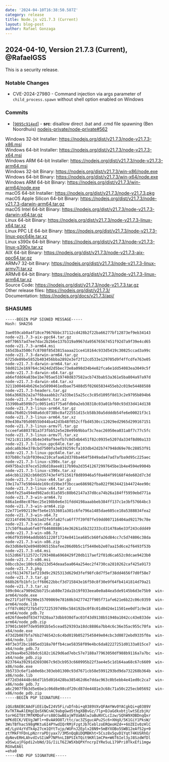 ```yaml
---
date: '2024-04-10T16:38:50.587Z'
category: release
title: Node.js v21.7.3 (Current)
layout: blog-post
author: Rafael Gonzaga
---
```


## 2024-04-10, Version 21.7.3 (Current), @RafaelGSS

This is a security release.

### Notable Changes

- CVE-2024-27980 - Command injection via args parameter of `child_process.spawn` without shell option enabled on Windows

### Commits

- \[[`9095c914ed`](https://github.com/nodejs/node/commit/9095c914ed)] - **src**: disallow direct .bat and .cmd file spawning (Ben Noordhuis) [nodejs-private/node-private#562](https://github.com/nodejs-private/node-private/pull/562)

Windows 32-bit Installer: https://nodejs.org/dist/v21.7.3/node-v21.7.3-x86.msi \
Windows 64-bit Installer: https://nodejs.org/dist/v21.7.3/node-v21.7.3-x64.msi \
Windows ARM 64-bit Installer: https://nodejs.org/dist/v21.7.3/node-v21.7.3-arm64.msi \
Windows 32-bit Binary: https://nodejs.org/dist/v21.7.3/win-x86/node.exe \
Windows 64-bit Binary: https://nodejs.org/dist/v21.7.3/win-x64/node.exe \
Windows ARM 64-bit Binary: https://nodejs.org/dist/v21.7.3/win-arm64/node.exe \
macOS 64-bit Installer: https://nodejs.org/dist/v21.7.3/node-v21.7.3.pkg \
macOS Apple Silicon 64-bit Binary: https://nodejs.org/dist/v21.7.3/node-v21.7.3-darwin-arm64.tar.gz \
macOS Intel 64-bit Binary: https://nodejs.org/dist/v21.7.3/node-v21.7.3-darwin-x64.tar.gz \
Linux 64-bit Binary: https://nodejs.org/dist/v21.7.3/node-v21.7.3-linux-x64.tar.xz \
Linux PPC LE 64-bit Binary: https://nodejs.org/dist/v21.7.3/node-v21.7.3-linux-ppc64le.tar.xz \
Linux s390x 64-bit Binary: https://nodejs.org/dist/v21.7.3/node-v21.7.3-linux-s390x.tar.xz \
AIX 64-bit Binary: https://nodejs.org/dist/v21.7.3/node-v21.7.3-aix-ppc64.tar.gz \
ARMv7 32-bit Binary: https://nodejs.org/dist/v21.7.3/node-v21.7.3-linux-armv7l.tar.xz \
ARMv8 64-bit Binary: https://nodejs.org/dist/v21.7.3/node-v21.7.3-linux-arm64.tar.xz \
Source Code: https://nodejs.org/dist/v21.7.3/node-v21.7.3.tar.gz \
Other release files: https://nodejs.org/dist/v21.7.3/ \
Documentation: https://nodejs.org/docs/v21.7.3/api/

### SHASUMS

```
-----BEGIN PGP SIGNED MESSAGE-----
Hash: SHA256

3ae059cab0a4f18ce79676bbc37112cd428b2f22ba66277bf12873ef9eb34143  node-v21.7.3-aix-ppc64.tar.gz
e0f70657ad7ee7dac2b2b6e137b319a9967da95676567451f92d7a9f39e4cd65  node-v21.7.3-arm64.msi
165d3ba3500cfc8708f85d3815aaaa21ce418164c933d5419c30825ccad3a99c  node-v21.7.3-darwin-arm64.tar.gz
6725de89be5852b403456bba2892e3ef2f12cd533e129705d9f4ffcdfe763e05  node-v21.7.3-darwin-arm64.tar.xz
58d0212e169764c3424d2d5bec73e8a098d34b4e82fca6e1dd54083ea3049c5f  node-v21.7.3-darwin-x64.tar.gz
ab6efddd4a83be1be705ae519740d837582acb743bab53a361e5ba804a97a97d  node-v21.7.3-darwin-x64.tar.xz
3211b00464b626e3a5890461edbae75488d5f02665834455eb2c019e54488588  node-v21.7.3-headers.tar.gz
bb6a3602b2a2a7f6baaabb2c7a33be15a25cc3c85d1095f8d13c2e9795b894b6  node-v21.7.3-headers.tar.xz
15390ba8509b71c0051e61f75a6fdb0a2eb38318c03a01bf60c93d33d414d138  node-v21.7.3-linux-arm64.tar.gz
d48a76d02c5940a6dc0738bc0af22551d15cb58b30a5ddddb54fe6e00021f3c1  node-v21.7.3-linux-arm64.tar.xz
89e430a705d0855b044ba42d3b48f052cffbd4530cc12029ed2965d299167151  node-v21.7.3-linux-armv7l.tar.gz
5cceefa6803781a3f3fbb52e5e28e99b9bbaf3c7eac26950ea031a8f7c77c5fc  node-v21.7.3-linux-armv7l.tar.xz
7421c811185c8b4e349af9eefb7c0d54b6451f82c0935e5207da334f8d00a133  node-v21.7.3-linux-ppc64le.tar.gz
abdca8b36e378cbd7500fa3e839259cfa103db42d2b747948d69e70c28853f91  node-v21.7.3-linux-ppc64le.tar.xz
837b88c7a1bf030ea210cafaa62d378ba464f5849ada47ad7afba9d95c225aec  node-v21.7.3-linux-s390x.tar.gz
d4975ba2c87ece52d6d10aee8117b90a2d35412672997645be1b4e4594e9904b  node-v21.7.3-linux-s390x.tar.xz
a64cbb12282cb60d35743ef4f51561f8d89946a5f0a484f99168f4de602d7c3d  node-v21.7.3-linux-x64.tar.gz
19e17a77e59044de169cd19be3f3bccae686982fba022f9634421b44724ee90c  node-v21.7.3-linux-x64.tar.xz
3de6fe25a494ed982adc81a585c88b62147a37d8ca74b26a184ff5959ebd771a  node-v21.7.3-win-arm64.7z
686a1ed8ec076ec25e198b0e6e31fdd4198aaabbeb384ff137c1e3bf57664bc3  node-v21.7.3-win-arm64.zip
22e771e992119ef5e6e1553601a301c6fe796a1485dae605ce10a5388834fea2  node-v21.7.3-win-x64.7z
d2314f496782b53ad2fe5fa82fca6ff7f39f07fe59dd007116404ad92179c78e  node-v21.7.3-win-x64.zip
17c50f9aaba6fe07f6468888614e36261a5b232333cd31478a6e33f243cddd49  node-v21.7.3-win-x86.7z
e96df935994addbbb51228f1724e8411ea685cb60fa26d84cc7c5d74806c38da  node-v21.7.3-win-x86.zip
de33d68e92e8948b96515bafee206d0b5c1f5440eb2e07aa15d6ce2f6493f53b  node-v21.7.3-x64.msi
b152d667112572c7293408a6968429f20db117aef2f01d6ca652c0dcae9423b0  node-v21.7.3-x86.msi
b8bccb2ec100c6db213d54deaa5aa064a254ec2f4730ca2810262caf425a9173  node-v21.7.3.pkg
ce1f61347671ef219d9c2925313d629d3fef98fc8d7f5ef38dd4656f7d0f58e7  node-v21.7.3.tar.gz
668b26fb1bfc1cff60622bbcf3d715843e16f50c8f30e9f64fb4141814d79a21  node-v21.7.3.tar.xz
509c04ca7909d2bb715cab80e72da1b19f033eea0e0a84ea5de9145b6d3e75b9  win-arm64/node.exe
0e271f1dff6290e15709869e78160b34277427f905f71afe621e6b22c06c0359  win-arm64/node.lib
cff87c002f27b5d72722539749bc584192bc0f8c01d0d24e11501ee0df1c9e18  win-arm64/node_pdb.7z
e826fdee0df83477d20aa73dbb930dfac03f43d9138b51940a1042cc43e833de  win-arm64/node_pdb.zip
37901cb69f7de95891b5e5cead529393a18dc8886a7bb4c6c36e35ac955c70fa  win-x64/node.exe
473d2b087bfa76b2746542c6c4bd019b0527545849e04cbc3d0872ebd9335f0a  win-x64/node.lib
40f3e3f2bc1885ed318a70ffb4cae58358f09e4bc6da82227251d0133a015ce7  win-x64/node_pdb.7z
2e39aa4be528bdc6182c1629d6ad7ebc57e7188a77963050df988b9116a7a7bc  win-x64/node_pdb.zip
823764a39291d2693867c9d3cb953c660995b22f3ae4e5c1d164aa68c67c6609  win-x86/node.exe
3b5733c6ef1ab0e6bc303eb01300c93d7671cb58e5991293bd9da732268b364b  win-x86/node.lib
4f72d3d4448c66d71b5d016428ba385462d6e7ddac963c0b5ebb4e41ed0c2ca7  win-x86/node_pdb.7z
a6c2907f9b3d5e6be1c06d8e98cdf20cd87de4481e3c68c71a50c225ecb05692  win-x86/node_pdb.zip
-----BEGIN PGP SIGNATURE-----

iQGzBAEBCAAdFiEEiQwI24V5Fi/uDfnbi+q0389VXvQFAmYWv0YACgkQi+q0389V
XvTKTAwAlEHgCQo5XNCnAC9abgGwd5thgXBBvGz/7lp+DJaGdkxbtjlwtSEzbjH/
torHGIT8t7MfKMDoFvrs88CGwBEajWTUaBAlwJaBuNVCLcIzw/SQhW9XOBDnqQxr
mPKdECK/VEVgJWFl++BvAA9O8T/ttc/ac3ZSgucAPu2Sc6+XHqX/5K1GiY1PksW/
3WsTBfhacS98gMKtu6I4PYwdIQrRMjFzgtJb7CeblzoERQeoHZd++6UZEIv0zHlC
mE/LpV4zYdTk4p27cm1QYtTujp/WUFnJ2Eplx28N9+5mBYXOBo5SWB12eAf52p+0
ztfMkFYFDnLpNzrraPDjyax7/3M5nQqBiDQMBKht+5Csz8x5gvD1Yqt74KUSRhO/
dpNevERHLAhvdIvSIiWP7NPhnLIBPSIkTQit9KRl1mCPm+W6T6Iel3yJ8SzdWfDl
xDSwLujFGpdi2vbNd/IG/IiLT6ZJW5XbQPXfncrpIYRe5uL179Pri0TkxEfi1mgw
RGVwEA6l
=eha0
-----END PGP SIGNATURE-----
```
